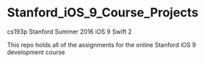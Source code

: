 # Stanford_iOS_9_Course_Projects
cs193p Stanford Summer 2016 iOS 9 Swift 2

This repo holds all of the assignments for the online Stanford iOS 9 development course
